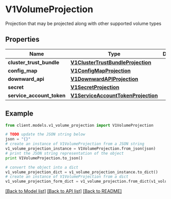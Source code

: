# V1VolumeProjection

Projection that may be projected along with other supported volume types

## Properties
Name | Type | Description | Notes
------------ | ------------- | ------------- | -------------
**cluster_trust_bundle** | [**V1ClusterTrustBundleProjection**](V1ClusterTrustBundleProjection.md) |  | [optional] 
**config_map** | [**V1ConfigMapProjection**](V1ConfigMapProjection.md) |  | [optional] 
**downward_api** | [**V1DownwardAPIProjection**](V1DownwardAPIProjection.md) |  | [optional] 
**secret** | [**V1SecretProjection**](V1SecretProjection.md) |  | [optional] 
**service_account_token** | [**V1ServiceAccountTokenProjection**](V1ServiceAccountTokenProjection.md) |  | [optional] 

## Example

```python
from client.models.v1_volume_projection import V1VolumeProjection

# TODO update the JSON string below
json = "{}"
# create an instance of V1VolumeProjection from a JSON string
v1_volume_projection_instance = V1VolumeProjection.from_json(json)
# print the JSON string representation of the object
print V1VolumeProjection.to_json()

# convert the object into a dict
v1_volume_projection_dict = v1_volume_projection_instance.to_dict()
# create an instance of V1VolumeProjection from a dict
v1_volume_projection_form_dict = v1_volume_projection.from_dict(v1_volume_projection_dict)
```
[[Back to Model list]](../README.md#documentation-for-models) [[Back to API list]](../README.md#documentation-for-api-endpoints) [[Back to README]](../README.md)


